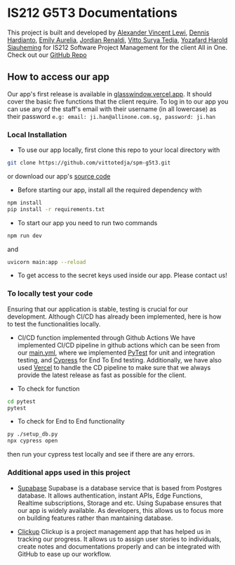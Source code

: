 # IS212 G5T3 Documentations

This project is built and developed by [Alexander Vincent Lewi](https://github.com/vincentlewi), [Dennis Hardianto](https://github.com/DennisH18), [Emily Aurelia](https://github.com/emilyaurelia), [Jordian Renaldi](https://github.com/jordianrenaldi), [Vitto Surya Tedja](https://github.com/vittotedja), [Yozafard Harold Siauheming](https://github.com/yozafard) for IS212 Software Project Management for the client All in One. Check out our [GitHub Repo](https://github.com/vittotedja/spm-g5t3)

## How to access our app

Our app's first release is available in [glasswindow.vercel.app](https://glasswindow.vercel.app/). It should cover the basic five functions that the client require.
To log in to our app you can use any of the staff's email with their username (in all lowercase) as their password
`e.g: email: ji.han@allinone.com.sg, password: ji.han`

### Local Installation

-   To use our app locally, first clone this repo to your local directory with

```bash
git clone https://github.com/vittotedja/spm-g5t3.git
```

or download our app's [source code](https://github.com/vittotedja/spm-g5t3/archive/refs/heads/master.zip)

-   Before starting our app, install all the required dependency with

```bash
npm install
pip install -r requirements.txt
```

-   To start our app you need to run two commands

```bash
npm run dev
```

and

```bash
uvicorn main:app --reload
```

-   To get access to the secret keys used inside our app. Please contact us!

### To locally test your code

Ensuring that our application is stable, testing is crucial for our development. Although CI/CD has already been implemented, here is how to test the functionalities locally.

-   CI/CD function implemented through Github Actions
    We have implemented CI/CD pipeline in github actions which can be seen from our [main.yml](https://github.com/vittotedja/spm-g5t3/blob/master/.github/workflows/main.yml), where we implemented [PyTest](https://docs.pytest.org/) for unit and integration testing, and [Cypress](https://www.cypress.io/) for End To End testing. Additionally, we have also used [Vercel](https://vercel.com/) to handle the CD pipeline to make sure that we always provide the latest release as fast as possible for the client.

-   To check for function

```bash
cd pytest
pytest
```

-   To check for End to End functionality

```bash
py ./setup_db.py
npx cypress open
```

then run your cypress test locally and see if there are any errors.

### Additional apps used in this project

-   [Supabase](https://supabase.com)
    Supabase is a database service that is based from Postgres database. It allows authentication, instant APIs, Edge Functions, Realtime subscriptions, Storage and etc. Using Supabase ensures that our app is widely available. As developers, this allows us to focus more on building features rather than mantaining database.

-   [Clickup](https://clickup.com/)
    Clickup is a project management app that has helped us in tracking our progress. It allows us to assign user stories to individuals, create notes and documentations properly and can be integrated with GitHub to ease up our workflow.
